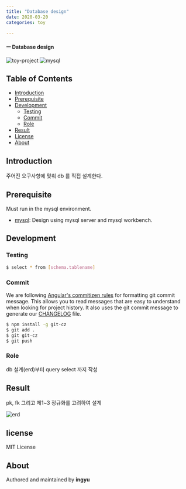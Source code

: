 ```yaml
---
title: "Database design"
date: 2020-03-20
categories: toy

---
```

#### ㅡ Database design

![toy-project](https://img.shields.io/badge/toy_project-67orange?)
![mysql](https://img.shields.io/badge/mysql-8.0.19-blue?logo=mysql)




## Table of Contents

- [Introduction](#introduction)
- [Prerequisite](#prerequisite)
- [Development](#development)
  - [Testing](#testing)
  - [Commit](#commit)
  - [Role](#role)
- [Result](#Result)
- [License](#license)
- [About](#about)

## Introduction
주어진 요구사항에 맞춰 db 를 직접 설계한다. 


## Prerequisite

Must run in the mysql environment.

- [mysql](https://dev.mysql.com/downloads/mysql/): Design using mysql server and mysql workbench.

## Development

### Testing

```bash
$ select * from [schema.tablename]
```
### Commit

We are following [Angular's commitizen rules](https://github.com/angular/angular.js/blob/master/DEVELOPERS.md#-git-commit-guidelines) for formatting git commit message. This allows you to read messages that are easy to understand when looking for project history. It also uses the git commit message to generate our [CHANGELOG](/CHANGELOG.md) file.
```bash
$ npm install -g git-cz
$ git add .
$ git git-cz
$ git push
```

### Role
db 설계(erd)부터 query select 까지 작성

## Result
pk, fk 그리고 제1~3 정규화를 고려하여 설계

![erd](../../assets/images/db/erd.PNG)

## license
MIT License

## About

Authored and maintained by **ingyu**


[jekyll-docs]: https://jekyllrb.com/docs/home
[jekyll-gh]:   https://github.com/jekyll/jekyll
[jekyll-talk]: https://talk.jekyllrb.com/
[code]: https://github.com/lllilllilllilili/hufs_projects/blob/master/OperatingSystem/Heart%20rate%20measurement.c
